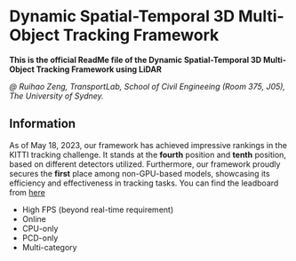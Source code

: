 # Dynamic Spatial-Temporal 3D Multi-Object Tracking Framework

**This is the official ReadMe file of the Dynamic Spatial-Temporal 3D Multi-Object Tracking Framework using LiDAR**

*@ Ruihao Zeng, TransportLab, School of Civil Engineeing (Room 375, J05), The University of Sydney.*


## Information

As of May 18, 2023, our framework has achieved impressive rankings in the KITTI tracking challenge. It stands at the **fourth** position and **tenth** position, based on different detectors utilized. Furthermore, our framework proudly secures the **first** place among non-GPU-based models, showcasing its efficiency and effectiveness in tracking tasks. You can find the leadboard from [here](https://www.cvlibs.net/datasets/kitti/eval_tracking.php)
- High FPS (beyond real-time requirement)
- Online
- CPU-only
- PCD-only
- Multi-category
